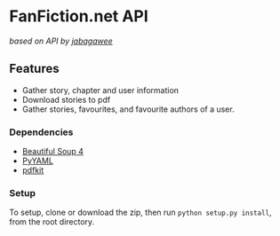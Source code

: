 # FanFiction.net API

*based on API by [jabagawee](https://github.com/jabagawee/FanFiction.Net-API)*

## Features
* Gather story, chapter and user information
* Download stories to pdf
* Gather stories, favourites, and favourite authors of a user.


### Dependencies
* [Beautiful Soup 4](http://www.crummy.com/software/BeautifulSoup/)
* [PyYAML](http://pyyaml.org/wiki/PyYAMLDocumentation)
* [pdfkit](https://pypi.python.org/pypi/pdfkit)

### Setup
To setup, clone or download the zip, then run `python setup.py install`, from the root directory.



